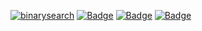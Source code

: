 [![binarysearch](https://binarysearch.com/api/shields/devansh5398)](https://binarysearch.com/@/devansh5398)
[![Badge](https://run.kaist.ac.kr/badges/codeforces/devansh5398.svg)](https://codeforces.com/profile/devansh5398)
[![Badge](https://cp-logo.vercel.app/codechef/devansh5398)](https://www.codechef.com/users/devansh5398)
[![Badge](https://run.kaist.ac.kr/badges/atcoder/devansh5398.svg)](https://atcoder.jp/users/devansh5398)

<!--
### Hi there 👋

**devansh5398/devansh5398** is a ✨ _special_ ✨ repository because its `README.md` (this file) appears on your GitHub profile.

Here are some ideas to get you started:

- 🔭 I’m currently working on ...
- 🌱 I’m currently learning ...
- 👯 I’m looking to collaborate on ...
- 🤔 I’m looking for help with ...
- 💬 Ask me about ...
- 📫 How to reach me: ...
- 😄 Pronouns: ...
- ⚡ Fun fact: ...
-->
